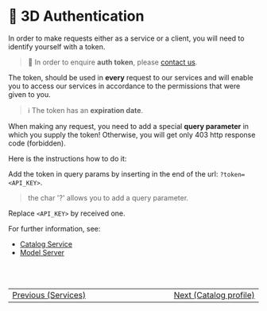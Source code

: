 # :lock_with_ink_pen: 3D Authentication

In order to make requests either as a service or a client, you will need to identify yourself with a token.

> :information_desk_person: In order to enquire **auth token**, please [contact us](/classified/contact_us.md).

The token, should be used in **every** request to our services and will enable you to access our services in accordance to the permissions that were given to you. <br/>

> :information_source: The token has an **expiration date**.

When making any request, you need to add a special **query parameter** in which you supply the token! Otherwise, you will get only 403 http response code (forbidden).

Here is the instructions how to do it:


Add the token in query params by inserting in the end of the url: `?token=<API_KEY>`.
> the char '?' allows you to add a query parameter.

Replace `<API_KEY>` by received one.

For further information, see:

- [Catalog Service](/ogc-protocols/ogc-csw-auth.md)
- [Model Server](/getting-started/3d/authentication/model_server_auth)

<br/>
<br/>
<table style=" width: 100%; display: table !important;">
    <tbody>
        <tr>
            <td align="left">
                <a href="#/getting-started/3d/3d_services">Previous (Services)</a>
            </td>
            <td align="right">
                <a href="#/catalog-information/v2_0/3d_profile">Next (Catalog profile)</a>
            </td>
        </tr>
    </tbody>
</table>
